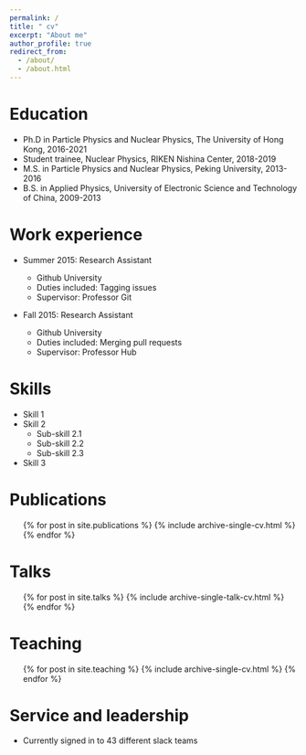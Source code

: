 ```yaml
---
permalink: /
title: " cv"
excerpt: "About me"
author_profile: true
redirect_from: 
  - /about/
  - /about.html
---
```


Education
======
* Ph.D in Particle Physics and Nuclear Physics, The University of Hong Kong, 2016-2021
* Student trainee, Nuclear Physics, RIKEN Nishina Center, 2018-2019
* M.S. in Particle Physics and Nuclear Physics, Peking University, 2013-2016
* B.S. in Applied Physics, University of Electronic Science and Technology of China, 2009-2013

Work experience
======
* Summer 2015: Research Assistant
  * Github University
  * Duties included: Tagging issues
  * Supervisor: Professor Git

* Fall 2015: Research Assistant
  * Github University
  * Duties included: Merging pull requests
  * Supervisor: Professor Hub
  
Skills
======
* Skill 1
* Skill 2
  * Sub-skill 2.1
  * Sub-skill 2.2
  * Sub-skill 2.3
* Skill 3

Publications
======
  <ul>{% for post in site.publications %}
    {% include archive-single-cv.html %}
  {% endfor %}</ul>
  
Talks
======
  <ul>{% for post in site.talks %}
    {% include archive-single-talk-cv.html %}
  {% endfor %}</ul>
  
Teaching
======
  <ul>{% for post in site.teaching %}
    {% include archive-single-cv.html %}
  {% endfor %}</ul>
  
Service and leadership
======
* Currently signed in to 43 different slack teams
